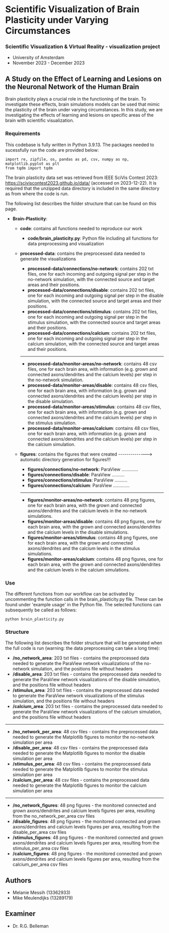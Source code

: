 # Scientific Visualization of Brain Plasticity under Varying Circumstances

### Scientific Visualization & Virtual Reality - visualization project 
- University of Amsterdam
- November 2023 - December 2023

## A Study on the Effect of Learning and Lesions on the Neuronal Network of the Human Brain
Brain plasticity plays a crucial role in the functioning of the brain. To investigate these effects, brain simulations models can be used that mimic the plasticity of the brain under varying circumstances. In this study, we are investigating the effects of learning and lesions on specific areas of the brain with scientific visualization.

### Requirements

This codebase is fully written in Python 3.9.13. The packages needed to sucessfully run the code are provided below:

```
import re, zipfile, os, pandas as pd, csv, numpy as np, matplotlib.pyplot as plt
from tqdm import tqdm
```

The brain plasticity data set was retrieved from IEEE SciVis Contest 2023: https://sciviscontest2023.github.io/data/ (accessed on 2023-12-22). It is required that the unzipped data directory is included in the same directory as from where the code is run.

The following list describes the folder structure that can be found on this page.
- **Brain-Plasticity**: 
  - **code**: contains all functions needed to reproduce our work
    - **code/brain_plasticity.py**: Python file including all functions for data preprocessing and visualization
 
  - **processed-data**: contains the preprocessed data needed to generate the visualizations
    - **processed-data/connections/no-network**: contains 202 txt files, one for each incoming and outgoing signal per step in the no-network simulation, with the connected source and target areas and their positions.
    - **processed-data/connections/disable**: contains 202 txt files, one for each incoming and outgoing signal per step in the disable simulation, with the connected source and target areas and their positions.
    - **processed-data/connections/stimulus**: contains 202 txt files, one for each incoming and outgoing signal per step in the stimulus simulation, with the connected source and target areas and their positions.
    - **processed-data/connections/calcium**: contains 202 txt files, one for each incoming and outgoing signal per step in the calcium simulation, with the connected source and target areas and their positions.
    - ---------- 
    - **processed-data/monitor-areas/no-network**: contains 48 csv files, one for each brain area, with information (e.g. grown and connected axons/dendrites and the calcium levels) per step in the no-network simulation.
    - **processed-data/monitor-areas/disable**: contains 48 csv files, one for each brain area, with information (e.g. grown and connected axons/dendrites and the calcium levels) per step in the disable simulation.
    - **processed-data/monitor-areas/stimulus**: contains 48 csv files, one for each brain area, with information (e.g. grown and connected axons/dendrites and the calcium levels) per step in the stimulus simulation.
    - **processed-data/monitor-areas/calcium**: contains 48 csv files, one for each brain area, with information (e.g. grown and connected axons/dendrites and the calcium levels) per step in the calcium simulation.

  - **figures**: contains the figures that were created --------------> automatic directory generation for figures!!!
    - **figures/connections/no-network**: ParaView .............
    - **figures/connections/disable**: ParaView ..........
    - **figures/connections/stimulus**: ParaView ..........
    - **figures/connections/calcium**: ParaView .............
    - ----------
    - **figures/monitor-areas/no-network**: contains 48 png figures, one for each brain area, with the grown and connected axons/dendrites and the calcium levels in the no-network simulations.
    - **figures/monitor-areas/disable**: contains 48 png figures, one for each brain area, with the grown and connected axons/dendrites and the calcium levels in the disable simulations.
    - **figures/monitor-areas/stimulus**: contains 48 png figures, one for each brain area, with the grown and connected axons/dendrites and the calcium levels in the stimulus simulations.
    - **figures/monitor-areas/calcium**: contains 48 png figures, one for each brain area, with the grown and connected axons/dendrites and the calcium levels in the calcium simulations.

### Use

The different functions from our workflow can be activated by uncommenting the function calls in the brain_plasticity.py file. These can be found under 'example usage' in the Python file. The selected functions can subsequently be called as follows:

```
python brain_plasticity.py
```

### Structure

The following list describes the folder structure that will be generated when the full code is run (warning: the data preprocessing can take a long time):
- **/no_network_area**: 203 txt files - contains the preprocessed data needed to generate the ParaView network visualizations of the no-network simulation, and the positions file without headers 
- **/disable_area**: 203 txt files - contains the preprocessed data needed to generate the ParaView network visualizations of the disable simulation, and the positions file without headers 
- **/stimulus_area**: 203 txt files - contains the preprocessed data needed to generate the ParaView network visualizations of the stimulus simulation, and the positions file without headers 
- **/calcium_area**: 203 txt files - contains the preprocessed data needed to generate the ParaView network visualizations of the calcium simulation, and the positions file without headers 
- ----------
- **/no_network_per_area**: 48 csv files - contains the preprocessed data needed to generate the Matplotlib figures to monitor the no-network simulation per area
- **/disable_per_area**: 48 csv files - contains the preprocessed data needed to generate the Matplotlib figures to monitor the disable simulation per area
- **/stimulus_per_area**: 48 csv files - contains the preprocessed data needed to generate the Matplotlib figures to monitor the stimulus simulation per area
- **/calcium_per_area**: 48 csv files - contains the preprocessed data needed to generate the Matplotlib figures to monitor the calcium simulation per area
- ----------
- **/no_network_figures**: 48 png figures - the monitored connected and grown axons/dendrites and calcium levels figures per area, resulting from the no_network_per_area csv files
- **/disable_figures**: 48 png figures - the monitored connected and grown axons/dendrites and calcium levels figures per area, resulting from the disable_per_area csv files
- **/stimulus_figures**: 48 png figures - the monitored connected and grown axons/dendrites and calcium levels figures per area, resulting from the stimulus_per_area csv files
- **/calcium_figures**: 48 png figures - the monitored connected and grown axons/dendrites and calcium levels figures per area, resulting from the calcium_per_area csv files

## Authors
- Melanie Messih (13362933)
- Mike Meulendijks (13289179)

## Examiner
- Dr. R.G. Belleman
